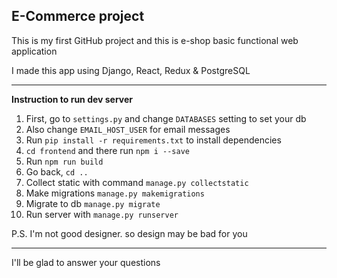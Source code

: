 E-Commerce project
---

This is my first GitHub project and this is e-shop basic functional web application

I made this app using Django, React, Redux & PostgreSQL

---
**Instruction to run dev server**

1. First, go to `settings.py` and change `DATABASES` setting to set your db
2. Also change `EMAIL_HOST_USER` for email messages
3. Run `pip install -r requirements.txt` to install dependencies
4. `cd frontend` and there run `npm i --save`
5. Run `npm run build`
6. Go back, `cd ..`
7. Collect static with command `manage.py collectstatic`
8. Make migrations `manage.py makemigrations`
9. Migrate to db `manage.py migrate`
10. Run server with `manage.py runserver`

P.S. I'm not good designer. so design may be bad for you

---

I'll be glad to answer your questions
